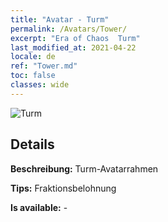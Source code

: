 ```yaml
---
title: "Avatar - Turm"
permalink: /Avatars/Tower/
excerpt: "Era of Chaos  Turm"
last_modified_at: 2021-04-22
locale: de
ref: "Tower.md"
toc: false
classes: wide
---
```

 ![Turm](/images/a/avatarFrame_5.png)

## Details

 **Beschreibung:** Turm-Avatarrahmen 

 **Tips:** Fraktionsbelohnung 

 **Is available:**  - 

